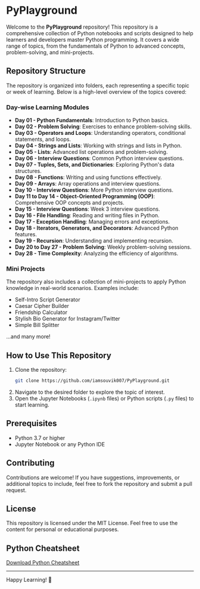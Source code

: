 # PyPlayground

Welcome to the **PyPlayground** repository! This repository is a comprehensive collection of Python notebooks and scripts designed to help learners and developers master Python programming. It covers a wide range of topics, from the fundamentals of Python to advanced concepts, problem-solving, and mini-projects.

## Repository Structure

The repository is organized into folders, each representing a specific topic or week of learning. Below is a high-level overview of the topics covered:

### Day-wise Learning Modules

- **Day 01 - Python Fundamentals**: Introduction to Python basics.
- **Day 02 - Problem Solving**: Exercises to enhance problem-solving skills.
- **Day 03 - Operators and Loops**: Understanding operators, conditional statements, and loops.
- **Day 04 - Strings and Lists**: Working with strings and lists in Python.
- **Day 05 - Lists**: Advanced list operations and problem-solving.
- **Day 06 - Interview Questions**: Common Python interview questions.
- **Day 07 - Tuples, Sets, and Dictionaries**: Exploring Python's data structures.
- **Day 08 - Functions**: Writing and using functions effectively.
- **Day 09 - Arrays**: Array operations and interview questions.
- **Day 10 - Interview Questions**: More Python interview questions.
- **Day 11 to Day 14 - Object-Oriented Programming (OOP)**: Comprehensive OOP concepts and projects.
- **Day 15 - Interview Questions**: Week 3 interview questions.
- **Day 16 - File Handling**: Reading and writing files in Python.
- **Day 17 - Exception Handling**: Managing errors and exceptions.
- **Day 18 - Iterators, Generators, and Decorators**: Advanced Python features.
- **Day 19 - Recursion**: Understanding and implementing recursion.
- **Day 20 to Day 27 - Problem Solving**: Weekly problem-solving sessions.
- **Day 28 - Time Complexity**: Analyzing the efficiency of algorithms.

### Mini Projects

The repository also includes a collection of mini-projects to apply Python knowledge in real-world scenarios. Examples include:

- Self-Intro Script Generator
- Caesar Cipher Builder
- Friendship Calculator
- Stylish Bio Generator for Instagram/Twitter
- Simple Bill Splitter

...and many more!

## How to Use This Repository

1. Clone the repository:
   ```bash
   git clone https://github.com/iamsouvik007/PyPlayground.git
   ```
2. Navigate to the desired folder to explore the topic of interest.
3. Open the Jupyter Notebooks (`.ipynb` files) or Python scripts (`.py` files) to start learning.

## Prerequisites

- Python 3.7 or higher
- Jupyter Notebook or any Python IDE

## Contributing

Contributions are welcome! If you have suggestions, improvements, or additional topics to include, feel free to fork the repository and submit a pull request.

## License

This repository is licensed under the MIT License. Feel free to use the content for personal or educational purposes.

## Python Cheatsheet


[Download Python Cheatsheet](./cheatsheets/python_cheatsheet.pdf)

---

Happy Learning! 🚀